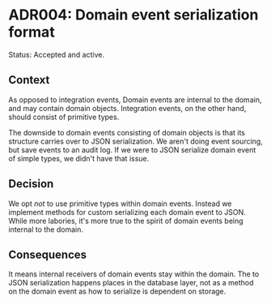 # ADR004: Domain event serialization format

Status: Accepted and active.

## Context

As opposed to integration events, Domain events are internal to the domain, and
may contain domain objects. Integration events, on the other hand, should
consist of primitive types.

The downside to domain events consisting of domain objects is that its structure
carries over to JSON serialization. We aren't doing event sourcing, but save
events to an audit log. If we were to JSON serialize domain event of simple
types, we didn't have that issue.

## Decision

We opt _not_ to use primitive types within domain events. Instead we implement
methods for custom serializing each domain event to JSON. While more labories,
it's more true to the spirit of domain events being internal to the domain.

## Consequences

It means internal receivers of domain events stay within the domain. The to JSON
serialization happens places in the database layer, not as a method on the
domain event as how to serialize is dependent on storage.
